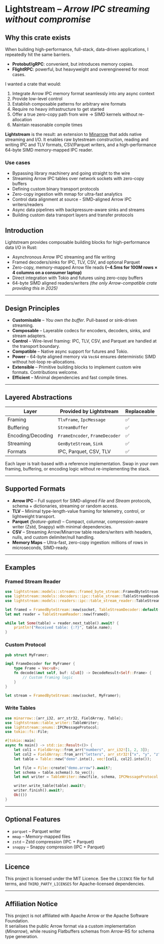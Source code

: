 # Lightstream – *Arrow IPC streaming without compromise*

## Why this crate exists
When building high-performance, full-stack, data-driven applications, I repeatedly hit the same barriers.  

- **Protobuf/gRPC**: convenient, but introduces memory copies.  
- **FlightRPC**: powerful, but heavyweight and overengineered for most cases.  

I wanted a crate that would:  
1. Integrate Arrow IPC memory format seamlessly into any async context  
2. Provide low-level control  
3. Establish composable patterns for arbitrary wire formats  
4. Require no heavy infrastructure to get started  
5. Offer a true zero-copy path from wire -> SIMD kernels without re-allocation  
6. Maintain reasonable compile times  

**Lightstream** is the result: an extension to [Minarrow](https://crates.io/crates/minarrow) that adds native streaming and I/O. It enables raw bytestream construction, reading and writing IPC and TLV formats, CSV/Parquet writers, and a high-performance 64-byte SIMD memory-mapped IPC reader.  

### Use cases
* Bypassing library machinery and going straight to the wire
* Streaming Arrow IPC tables over network sockets with zero-copy buffers
* Defining custom binary transport protocols  
* Zero-copy ingestion with mmap for ultra-fast analytics
* Control data alignment at source - SIMD-aligned Arrow IPC writers/readers
* Async data pipelines with backpressure-aware sinks and streams
* Building custom data transport layers and transfer protocols


## Introduction
Lightstream provides composable building blocks for high-performance data I/O in Rust:  

- Asynchronous Arrow IPC streaming and file writing  
- Framed decoders/sinks for IPC, TLV, CSV, and optional Parquet  
- Zero-copy, memory-mapped Arrow file reads **(~4.5ms for 100M rows × 4 columns on a consumer laptop)**  
- Direct integration with Tokio and futures using zero-copy buffers  
- 64-byte SIMD aligned readers/writers *(the only Arrow-compatible crate providing this in 2025)*  

---

## Design Principles
- **Customisable** – *You own the buffer*. Pull-based or sink-driven streaming.  
- **Composable** – Layerable codecs for encoders, decoders, sinks, and stream adapters.  
- **Control** – Wire-level framing: IPC, TLV, CSV, and Parquet are handled at the transport boundary.  
- **Compatible** – Native async support for futures and Tokio.  
- **Power** – 64-byte aligned memory via `Vec64` ensures deterministic SIMD without hot-loop re-allocations.  
- **Extensible** – Primitive building blocks to implement custom wire formats. Contributions welcome.  
- **Efficient** – Minimal dependencies and fast compile times.  

---

## Layered Abstractions

| Layer               | Provided by Lightstream            | Replaceable |
|---------------------|------------------------------------|-------------|
| Framing             | `TlvFrame`, `IpcMessage`           | ✅ |
| Buffering           | `StreamBuffer`                     | ✅ |
| Encoding/Decoding   | `FrameEncoder`, `FrameDecoder`     | ✅ |
| Streaming           | `GenByteStream`, `Sink`            | ✅ |
| Formats             | IPC, Parquet, CSV, TLV             | ✅ |

Each layer is trait-based with a reference implementation. Swap in your own framing, buffering, or encoding logic without re-implementing the stack.  

---

## Supported Formats

- **Arrow IPC** – Full support for SIMD-aligned *File* and *Stream* protocols, schema + dictionaries, streaming or random access.  
- **TLV** – Minimal type-length-value framing for telemetry, control, or lightweight transport.  
- **Parquet** *(feature-gated)* – Compact, columnar, compression-aware writer (Zstd, Snappy) with minimal dependencies.  
- **CSV** – Streaming Arrow/Minarrow table readers/writers with headers, nulls, and custom delimiter/null handling.  
- **Memory Maps** – Ultra-fast, zero-copy ingestion: millions of rows in microseconds, SIMD-ready.  

---

## Examples

### Framed Stream Reader
```rust
use lightstream::models::streams::framed_byte_stream::FramedByteStream;
use lightstream::models::decoders::ipc::table_stream::TableStreamDecoder;
use lightstream::models::readers::ipc::table_stream_reader::TableStreamReader;

let framed = FramedByteStream::new(socket, TableStreamDecoder::default());
let mut reader = TableStreamReader::new(framed);

while let Some(table) = reader.next_table().await? {
    println!("Received table: {:?}", table.name);
}
```

### Custom Protocol
```rust
pub struct MyFramer;

impl FrameDecoder for MyFramer {
    type Frame = Vec<u8>;
    fn decode(&mut self, buf: &[u8]) -> DecodeResult<Self::Frame> {
        // Custom framing logic
    }
}

let stream = FramedByteStream::new(socket, MyFramer);
```

### Write Tables
```rust
use minarrow::{arr_i32, arr_str32, FieldArray, Table};
use lightstream::table_writer::TableWriter;
use lightstream::enums::IPCMessageProtocol;
use tokio::fs::File;

#[tokio::main]
async fn main() -> std::io::Result<()> {
    let col1 = FieldArray::from_arr("numbers", arr_i32![1, 2, 3]);
    let col2 = FieldArray::from_arr("letters", arr_str32!["x", "y", "z"]);
    let table = Table::new("demo".into(), vec![col1, col2].into());

    let file = File::create("demo.arrow").await?;
    let schema = table.schema().to_vec();
    let mut writer = TableWriter::new(file, schema, IPCMessageProtocol::File)?;

    writer.write_table(table).await?;
    writer.finish().await?;
    Ok(())
}
```

---

## Optional Features
- `parquet` – Parquet writer  
- `mmap` – Memory-mapped files  
- `zstd` – Zstd compression (IPC + Parquet)  
- `snappy` – Snappy compression (IPC + Parquet)  

---

## Licence
This project is licensed under the MIT Licence. See the `LICENCE` file for full terms, and `THIRD_PARTY_LICENSES` for Apache-licensed dependencies.  

---

## Affiliation Notice
This project is not affiliated with Apache Arrow or the Apache Software Foundation.  
It serialises the public Arrow format via a custom implementation (*Minarrow*), while reusing Flatbuffers schemas from Arrow-RS for schema type generation.  
